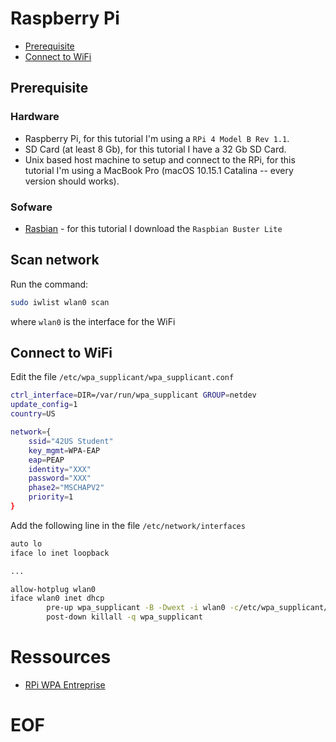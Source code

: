 # Raspberry Pi

* [Prerequisite](#prerequisite)
* [Connect to WiFi](#connect-to-wifi)

## Prerequisite

### Hardware
* Raspberry Pi, for this tutorial I'm using a `RPi 4 Model B Rev 1.1`.
* SD Card (at least 8 Gb), for this tutorial I have a 32 Gb SD Card.
* Unix based host machine to setup and connect to the RPi, for this tutorial I'm using a MacBook Pro (macOS 10.15.1 Catalina -- every version should works).

### Sofware
* [Rasbian](https://www.raspberrypi.org/downloads/raspbian/) - for this tutorial I download the `Raspbian Buster Lite`

## Scan network
Run the command:
```sh
sudo iwlist wlan0 scan
```
where `wlan0` is the interface for the WiFi

## Connect to WiFi
Edit the file `/etc/wpa_supplicant/wpa_supplicant.conf`
```sh
ctrl_interface=DIR=/var/run/wpa_supplicant GROUP=netdev
update_config=1
country=US

network={
	ssid="42US Student"
	key_mgmt=WPA-EAP
	eap=PEAP
	identity="XXX"
	password="XXX"
	phase2="MSCHAPV2"
	priority=1
}
```

Add the following line in the file `/etc/network/interfaces`
```sh
auto lo
iface lo inet loopback

...

allow-hotplug wlan0
iface wlan0 inet dhcp
        pre-up wpa_supplicant -B -Dwext -i wlan0 -c/etc/wpa_supplicant/wpa_supplicant.conf
        post-down killall -q wpa_supplicant
```

# Ressources
* [RPi WPA Entreprise](https://www.raspberrypi.org/forums/viewtopic.php?p=353961#p353961)

# EOF
